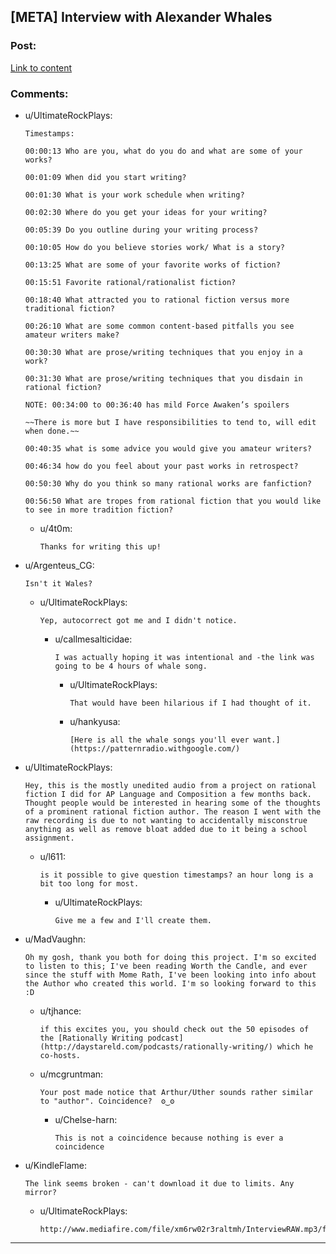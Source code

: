 ## [META] Interview with Alexander Whales

### Post:

[Link to content](https://drive.google.com/open?id=1P8VGizQxkB78_vAwl4NzukdPb7spYvsj)

### Comments:

- u/UltimateRockPlays:
  ```
  Timestamps:

  00:00:13 Who are you, what do you do and what are some of your works?

  00:01:09 When did you start writing?

  00:01:30 What is your work schedule when writing?

  00:02:30 Where do you get your ideas for your writing?

  00:05:39 Do you outline during your writing process?

  00:10:05 How do you believe stories work/ What is a story?

  00:13:25 What are some of your favorite works of fiction?

  00:15:51 Favorite rational/rationalist fiction?

  00:18:40 What attracted you to rational fiction versus more traditional fiction?

  00:26:10 What are some common content-based pitfalls you see amateur writers make?

  00:30:30 What are prose/writing techniques that you enjoy in a work?

  00:31:30 What are prose/writing techniques that you disdain in rational fiction?

  NOTE: 00:34:00 to 00:36:40 has mild Force Awaken’s spoilers

  ~~There is more but I have responsibilities to tend to, will edit when done.~~

  00:40:35 what is some advice you would give you amateur writers?

  00:46:34 how do you feel about your past works in retrospect?

  00:50:30 Why do you think so many rational works are fanfiction?

  00:56:50 What are tropes from rational fiction that you would like to see in more tradition fiction?
  ```

  - u/4t0m:
    ```
    Thanks for writing this up!
    ```

- u/Argenteus_CG:
  ```
  Isn't it Wales?
  ```

  - u/UltimateRockPlays:
    ```
    Yep, autocorrect got me and I didn't notice.
    ```

    - u/callmesalticidae:
      ```
      I was actually hoping it was intentional and -the link was going to be 4 hours of whale song.
      ```

      - u/UltimateRockPlays:
        ```
        That would have been hilarious if I had thought of it.
        ```

      - u/hankyusa:
        ```
        [Here is all the whale songs you'll ever want.](https://patternradio.withgoogle.com/)
        ```

- u/UltimateRockPlays:
  ```
  Hey, this is the mostly unedited audio from a project on rational fiction I did for AP Language and Composition a few months back. Thought people would be interested in hearing some of the thoughts of a prominent rational fiction author. The reason I went with the raw recording is due to not wanting to accidentally misconstrue anything as well as remove bloat added due to it being a school assignment.
  ```

  - u/l611:
    ```
    is it possible to give question timestamps? an hour long is a bit too long for most.
    ```

    - u/UltimateRockPlays:
      ```
      Give me a few and I'll create them.
      ```

- u/MadVaughn:
  ```
  Oh my gosh, thank you both for doing this project. I'm so excited to listen to this; I've been reading Worth the Candle, and ever since the stuff with Mome Rath, I've been looking into info about the Author who created this world. I'm so looking forward to this :D
  ```

  - u/tjhance:
    ```
    if this excites you, you should check out the 50 episodes of the [Rationally Writing podcast](http://daystareld.com/podcasts/rationally-writing/) which he co-hosts.
    ```

  - u/mcgruntman:
    ```
    Your post made notice that Arthur/Uther sounds rather similar to "author". Coincidence?  ʘ‿ʘ
    ```

    - u/Chelse-harn:
      ```
      This is not a coincidence because nothing is ever a coincidence
      ```

- u/KindleFlame:
  ```
  The link seems broken - can't download it due to limits. Any mirror?
  ```

  - u/UltimateRockPlays:
    ```
    http://www.mediafire.com/file/xm6rw02r3raltmh/InterviewRAW.mp3/file
    ```

---

